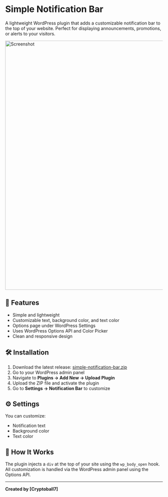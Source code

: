 # Simple Notification Bar

A lightweight WordPress plugin that adds a customizable notification bar to the top of your website. Perfect for displaying announcements, promotions, or alerts to your visitors.

<img width="1583" height="797" alt="Screenshot" src="https://github.com/user-attachments/assets/8caf03cd-cc7d-44ae-a0e9-bf7d499085f6" />

## 🚀 Features

- Simple and lightweight
- Customizable text, background color, and text color
- Options page under WordPress Settings
- Uses WordPress Options API and Color Picker
- Clean and responsive design

## 🛠️ Installation

1. Download the latest release: [simple-notification-bar.zip](https://github.com/cryptoball7/simple-notification-bar/releases)
2. Go to your WordPress admin panel
3. Navigate to **Plugins → Add New → Upload Plugin**
4. Upload the ZIP file and activate the plugin
5. Go to **Settings → Notification Bar** to customize

## ⚙️ Settings

You can customize:
- Notification text
- Background color
- Text color

## 🧩 How It Works

The plugin injects a `div` at the top of your site using the `wp_body_open` hook. All customization is handled via the WordPress admin panel using the Options API.

---

**Created by [Cryptoball7]**

